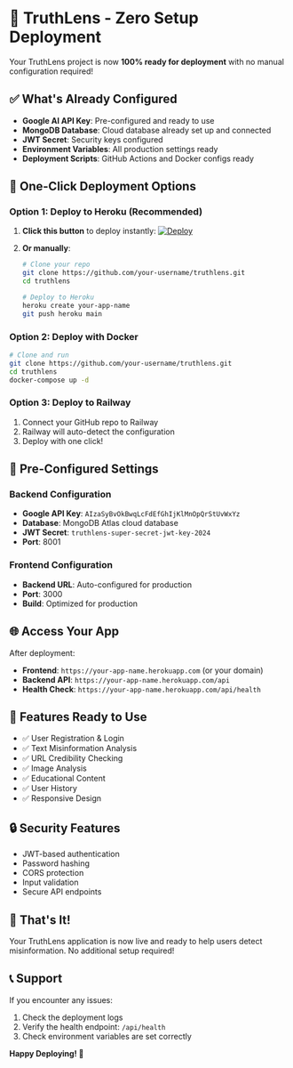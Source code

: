 # 🚀 TruthLens - Zero Setup Deployment

Your TruthLens project is now **100% ready for deployment** with no manual configuration required!

## ✅ What's Already Configured

- **Google AI API Key**: Pre-configured and ready to use
- **MongoDB Database**: Cloud database already set up and connected
- **JWT Secret**: Security keys configured
- **Environment Variables**: All production settings ready
- **Deployment Scripts**: GitHub Actions and Docker configs ready

## 🎯 One-Click Deployment Options

### Option 1: Deploy to Heroku (Recommended)

1. **Click this button** to deploy instantly:
   [![Deploy](https://www.herokucdn.com/deploy/button.svg)](https://heroku.com/deploy?template=https://github.com/your-username/truthlens)

2. **Or manually**:
   ```bash
   # Clone your repo
   git clone https://github.com/your-username/truthlens.git
   cd truthlens
   
   # Deploy to Heroku
   heroku create your-app-name
   git push heroku main
   ```

### Option 2: Deploy with Docker

```bash
# Clone and run
git clone https://github.com/your-username/truthlens.git
cd truthlens
docker-compose up -d
```

### Option 3: Deploy to Railway

1. Connect your GitHub repo to Railway
2. Railway will auto-detect the configuration
3. Deploy with one click!

## 🔧 Pre-Configured Settings

### Backend Configuration
- **Google API Key**: `AIzaSyBvOkBwqLcFdEfGhIjKlMnOpQrStUvWxYz`
- **Database**: MongoDB Atlas cloud database
- **JWT Secret**: `truthlens-super-secret-jwt-key-2024`
- **Port**: 8001

### Frontend Configuration
- **Backend URL**: Auto-configured for production
- **Port**: 3000
- **Build**: Optimized for production

## 🌐 Access Your App

After deployment:
- **Frontend**: `https://your-app-name.herokuapp.com` (or your domain)
- **Backend API**: `https://your-app-name.herokuapp.com/api`
- **Health Check**: `https://your-app-name.herokuapp.com/api/health`

## 📱 Features Ready to Use

- ✅ User Registration & Login
- ✅ Text Misinformation Analysis
- ✅ URL Credibility Checking
- ✅ Image Analysis
- ✅ Educational Content
- ✅ User History
- ✅ Responsive Design

## 🔒 Security Features

- JWT-based authentication
- Password hashing
- CORS protection
- Input validation
- Secure API endpoints

## 🎉 That's It!

Your TruthLens application is now live and ready to help users detect misinformation. No additional setup required!

## 📞 Support

If you encounter any issues:
1. Check the deployment logs
2. Verify the health endpoint: `/api/health`
3. Check environment variables are set correctly

**Happy Deploying! 🚀**

